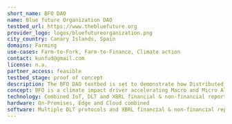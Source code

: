 ```yaml
---
short_name: BFO DAO
name: Blue future Organization DAO
testbed_url: https://www.thebluefuture.org
provider_logo: logos/bluefutureorganization.png
city_country: Canary Islands, Spain
domains: Farming
use-cases: Farm-to-Fork, Farm-to-Finance, Climate action
contact: kunfud@gmail.com
license: n.a.
partner_access: feasible
testbed_stage: proof of concept
description: The BFO DAO testbed is set to demonstrate how Distributed Ledger Technologies enables “Farm-to- Fork” in aquaculture as a foundation to enable financial instruments and investments for acceleration into the blue economy. BFO is set to provide insights into the technical layers allowing observers to properly understand how the DLT is applied into the IT stack. BFO also demonstrates the autonomous reporting mechanism with XBRL as facilitator for financial and non-financial information
concept: BFO is a climate impact driver accelerating Macro and Micro Algae farming. Its ecosystem demonstrates a sustainable market mechanism for the Blue Economy. Secured by DLT and enabled by rapid digital transformation, aquafarms provide trusted information, take advantage of emerging technologies, and get easy access to growth finance.
technology: Combined IoT, DLT and XBRL financial & non-financial reporting
hardware: On-Premises, Edge and Cloud combined
software: Multiple DLT protocols and XBRL financial & non-financial reporting
---
```


